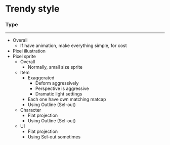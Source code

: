 # Trendy style
### Type
---
- Overall
	- If have animation, make everything simple, for cost
- Pixel illustration
- Pixel sprite
	- Overall
		- Normally, small size sprite
	- Item
		- Exaggerated
			- Deform aggressively
			- Perspective is aggressive
			- Dramatic light settings
		- Each one have own matching matcap
		- Using Outline (Sel-out)
	- Character
		- Flat projection
		- Using Outline (Sel-out)
	- UI
		- Flat projection
		- Using Sel-out sometimes